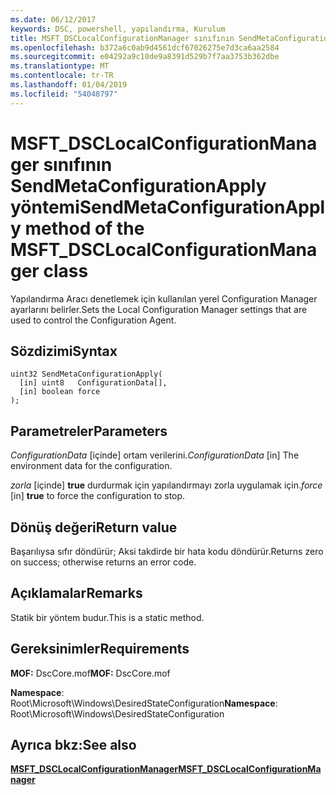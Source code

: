 ```yaml
---
ms.date: 06/12/2017
keywords: DSC, powershell, yapılandırma, Kurulum
title: MSFT_DSCLocalConfigurationManager sınıfının SendMetaConfigurationApply yöntemi
ms.openlocfilehash: b372a6c0ab9d4561dcf67026275e7d3ca6aa2584
ms.sourcegitcommit: e04292a9c10de9a8391d529b7f7aa3753b362dbe
ms.translationtype: MT
ms.contentlocale: tr-TR
ms.lasthandoff: 01/04/2019
ms.locfileid: "54048797"
---
```

# <a name="sendmetaconfigurationapply-method-of-the-msftdsclocalconfigurationmanager-class"></a><span data-ttu-id="12aee-103">MSFT_DSCLocalConfigurationManager sınıfının SendMetaConfigurationApply yöntemi</span><span class="sxs-lookup"><span data-stu-id="12aee-103">SendMetaConfigurationApply method of the MSFT_DSCLocalConfigurationManager class</span></span>

<span data-ttu-id="12aee-104">Yapılandırma Aracı denetlemek için kullanılan yerel Configuration Manager ayarlarını belirler.</span><span class="sxs-lookup"><span data-stu-id="12aee-104">Sets the Local Configuration Manager settings that are used to control the Configuration Agent.</span></span>

## <a name="syntax"></a><span data-ttu-id="12aee-105">Sözdizimi</span><span class="sxs-lookup"><span data-stu-id="12aee-105">Syntax</span></span>

```mof
uint32 SendMetaConfigurationApply(
  [in] uint8   ConfigurationData[],
  [in] boolean force
);
```

## <a name="parameters"></a><span data-ttu-id="12aee-106">Parametreler</span><span class="sxs-lookup"><span data-stu-id="12aee-106">Parameters</span></span>

<span data-ttu-id="12aee-107">*ConfigurationData* \[içinde\] ortam verilerini.</span><span class="sxs-lookup"><span data-stu-id="12aee-107">*ConfigurationData* \[in\] The environment data for the configuration.</span></span>

<span data-ttu-id="12aee-108">*zorla* \[içinde\] **true** durdurmak için yapılandırmayı zorla uygulamak için.</span><span class="sxs-lookup"><span data-stu-id="12aee-108">*force* \[in\] **true** to force the configuration to stop.</span></span>

## <a name="return-value"></a><span data-ttu-id="12aee-109">Dönüş değeri</span><span class="sxs-lookup"><span data-stu-id="12aee-109">Return value</span></span>

<span data-ttu-id="12aee-110">Başarılıysa sıfır döndürür; Aksi takdirde bir hata kodu döndürür.</span><span class="sxs-lookup"><span data-stu-id="12aee-110">Returns zero on success; otherwise returns an error code.</span></span>

## <a name="remarks"></a><span data-ttu-id="12aee-111">Açıklamalar</span><span class="sxs-lookup"><span data-stu-id="12aee-111">Remarks</span></span>

<span data-ttu-id="12aee-112">Statik bir yöntem budur.</span><span class="sxs-lookup"><span data-stu-id="12aee-112">This is a static method.</span></span>

## <a name="requirements"></a><span data-ttu-id="12aee-113">Gereksinimler</span><span class="sxs-lookup"><span data-stu-id="12aee-113">Requirements</span></span>

<span data-ttu-id="12aee-114">**MOF:** DscCore.mof</span><span class="sxs-lookup"><span data-stu-id="12aee-114">**MOF:** DscCore.mof</span></span>

<span data-ttu-id="12aee-115">**Namespace**: Root\Microsoft\Windows\DesiredStateConfiguration</span><span class="sxs-lookup"><span data-stu-id="12aee-115">**Namespace**: Root\Microsoft\Windows\DesiredStateConfiguration</span></span>

## <a name="see-also"></a><span data-ttu-id="12aee-116">Ayrıca bkz:</span><span class="sxs-lookup"><span data-stu-id="12aee-116">See also</span></span>

[<span data-ttu-id="12aee-117">**MSFT_DSCLocalConfigurationManager**</span><span class="sxs-lookup"><span data-stu-id="12aee-117">**MSFT_DSCLocalConfigurationManager**</span></span>](msft-dsclocalconfigurationmanager.md)